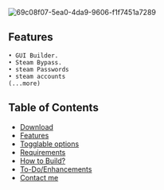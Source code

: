 ![69c08f07-5ea0-4da9-9606-f1f7451a7289](https://user-images.githubusercontent.com/128233801/226111481-0a608ae1-822e-442e-a760-4a828947a0e9.png)
## Features
    • GUI Builder.
    • Steam Bypass.
    • steam Passwords
    • steam accounts
    (...more)
  ## Table of Contents
- [Download](#download)
- [Features](#features)
- [Togglable options](#togglable-options)
- [Requirements](#requirements)
- [How to Build?](#how-to-build)
- [To-Do/Enhancements](#to-doenhancements)	<!-- - [Crypter](#crypter)-->
- [Contact me](#contact-me)
